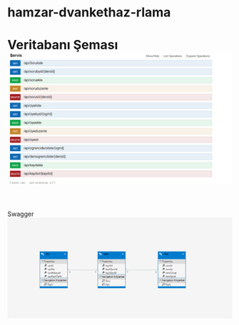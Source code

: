 # hamzar-dvankethaz-rlama
# Veritabanı Şeması ![hamzar-dvankethaz-rlama](https://github.com/Xtestar/hamzar-dvankethaz-rlama/blob/main/image.png?raw=true)
<br>  <br>
Swagger ![hamzar-dvankethaz-rlama](https://github.com/Xtestar/hamzar-dvankethaz-rlama/blob/main/im2age.png?raw=true)
